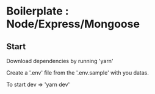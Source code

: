 # Boilerplate : Node/Express/Mongoose

## Start

Download dependencies by running 'yarn'

Create a '.env' file from the '.env.sample' with you datas.

To start dev => 'yarn dev'